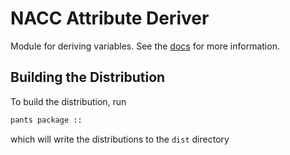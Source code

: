 # NACC Attribute Deriver

Module for deriving variables. See the [docs](./docs/index.md) for more information.

## Building the Distribution

To build the distribution, run

```bash
pants package ::
```

which will write the distributions to the `dist` directory
